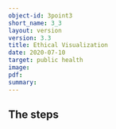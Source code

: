 ```yaml
---
object-id: 3point3
short_name: 3_3
layout: version
version: 3.3
title: Ethical Visualization
date: 2020-07-10
target: public health
image:
pdf:
summary:
---
```

## The steps


&nbsp;
